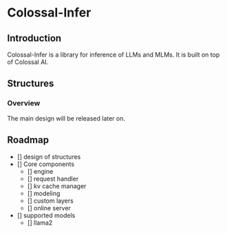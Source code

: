 # Colossal-Infer
## Introduction
Colossal-Infer is a library for inference of LLMs and MLMs. It is built on top of Colossal AI.

## Structures
### Overview
The main design will be released later on.
## Roadmap
- [] design of structures
- [] Core components
    - [] engine
    - [] request handler
    - [] kv cache manager
    - [] modeling
    - [] custom layers
    - [] online server
- [] supported models
    - [] llama2
